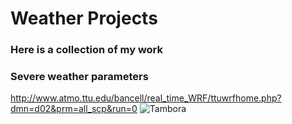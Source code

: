 # Weather Projects

### Here is a collection of my work

### Severe weather parameters
http://www.atmo.ttu.edu/bancell/real_time_WRF/ttuwrfhome.php?dmn=d02&prm=all_scp&run=0
![Tambora](tambora56.jpg)


